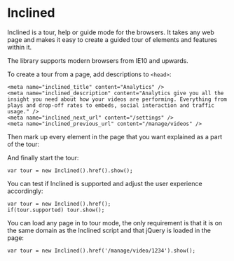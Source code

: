 # Inclined

Inclined is a tour, help or guide mode for the browsers. It takes any web page and makes it easy to create a guided tour of elements and features within it.

The library supports modern browsers from IE10 and upwards.

To create a tour from a page, add descriptions to `<head>`:

    <meta name="inclined_title" content="Analytics" />
    <meta name="inclined_description" content="Analytics give you all the insight you need about how your videos are performing. Everything from plays and drop-off rates to embeds, social interaction and traffic usage." />
    <meta name="inclined_next_url" content="/settings" />
    <meta name="inclined_previous_url" content="/manage/videos" />

Then mark up every element in the page that you want explained as a part of the tour:

    
And finally start the tour:
    
    var tour = new Inclined().href().show();
    
You can test if Inclined is supported and adjust the user experience accordingly:

    var tour = new Inclined().href();
    if(tour.supported) tour.show();
    
You can load any page in to tour mode, the only requirement is that it is on the same domain as the Inclined script and that jQuery is loaded in the page:

    var tour = new Inclined().href('/manage/video/1234').show();